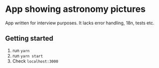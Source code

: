 # App showing astronomy pictures

App written for interview purposes.
It lacks error handling, 18n, tests etc.

## Getting started

1. run `yarn`
2. run `yarn start`
3. Check `localhost:3000`

